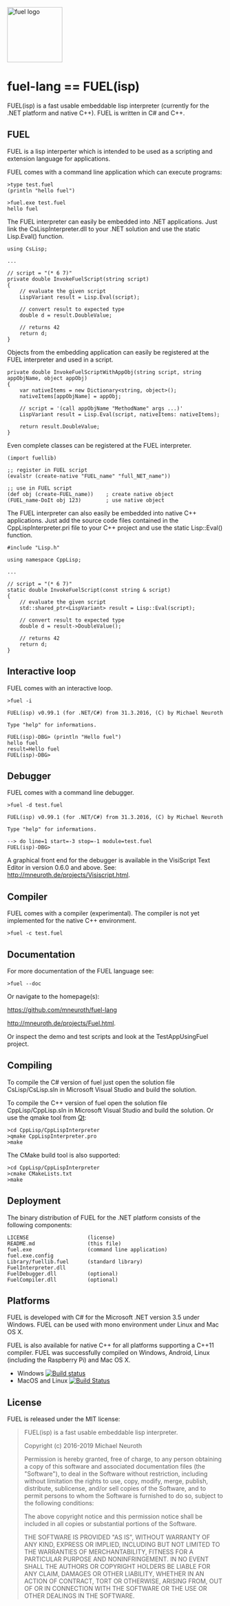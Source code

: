 <img src="fuel.png" alt="fuel logo" height="128" >

# fuel-lang == FUEL(isp)
FUEL(isp) is a fast usable embeddable lisp interpreter (currently for the .NET platform and native C++). 
FUEL is written in C# and C++.

FUEL
----
FUEL is a lisp interperter which is intended to be used as a scripting
and extension language for applications.

FUEL comes with a command line application which can execute programs: 

    >type test.fuel
    (println "hello fuel")
    
    >fuel.exe test.fuel
    hello fuel
  
The FUEL interpreter can easily be embedded into .NET applications.
Just link the CsLispInterpreter.dll to your .NET solution and use
the static Lisp.Eval() function.

    using CsLisp;
  
    ...
  
    // script = "(* 6 7)"
    private double InvokeFuelScript(string script)
    {
        // evaluate the given script
        LispVariant result = Lisp.Eval(script);
        
        // convert result to expected type
        double d = result.DoubleValue;
        
        // returns 42
        return d;
    }
  
Objects from the embedding application can easily be registered 
at the FUEL interpreter and used in a script.

    private double InvokeFuelScriptWithAppObj(string script, string appObjName, object appObj)
    {
        var nativeItems = new Dictionary<string, object>();
        nativeItems[appObjName] = appObj;
        
        // script = '(call appObjName "MethodName" args ...)'
        LispVariant result = Lisp.Eval(script, nativeItems: nativeItems);
        
        return result.DoubleValue;
    }

Even complete classes can be registered at the FUEL interpreter.

    (import fuellib)
    
    ;; register in FUEL script
    (evalstr (create-native "FUEL_name" "full_NET_name"))
    
    ;; use in FUEL script
    (def obj (create-FUEL_name))    ; create native object
    (FUEL_name-DoIt obj 123)        ; use native object
    

The FUEL interpreter can also easily be embedded into native C++ applications.
Just add the source code files contained in the CppLispInterpreter.pri file to your C++ project
and use the static Lisp::Eval() function.

    #include "Lisp.h"
    
    using namespace CppLisp;
    
    ...
  
    // script = "(* 6 7)"
    static double InvokeFuelScript(const string & script)
    {
        // evaluate the given script
        std::shared_ptr<LispVariant> result = Lisp::Eval(script);
        
        // convert result to expected type
        double d = result->DoubleValue();
        
        // returns 42
        return d;
    }

    
Interactive loop
----------------
FUEL comes with an interactive loop.

    >fuel -i
  
    FUEL(isp) v0.99.1 (for .NET/C#) from 31.3.2016, (C) by Michael Neuroth
  
    Type "help" for informations.
  
    FUEL(isp)-DBG> (println "Hello fuel")
    hello fuel
    result=Hello fuel
    FUEL(isp)-DBG>

  
Debugger
--------
FUEL comes with a command line debugger. 

    >fuel -d test.fuel
  
    FUEL(isp) v0.99.1 (for .NET/C#) from 31.3.2016, (C) by Michael Neuroth
  
    Type "help" for informations.
  
    --> do line=1 start=-3 stop=-1 module=test.fuel
    FUEL(isp)-DBG>
  
A graphical front end for the debugger is available in the VisiScript
Text Editor in version 0.6.0 and above. 
See: http://mneuroth.de/projects/Visiscript.html.


Compiler
--------
FUEL comes with a compiler (experimental). The compiler is not yet implemented for the native C++ environment.

    >fuel -c test.fuel
  

Documentation
-------------
For more documentation of the FUEL language see:

    >fuel --doc
  
Or navigate to the homepage(s):

https://github.com/mneuroth/fuel-lang
    
http://mneuroth.de/projects/Fuel.html.
  
Or inspect the demo and test scripts and
look at the TestAppUsingFuel project.


Compiling
---------
To compile the C# version of fuel just open the solution file CsLisp/CsLisp.sln in
Microsoft Visual Studio and build the solution.

To compile the C++ version of fuel open the solution file CppLisp/CppLisp.sln in
Microsoft Visual Studio and build the solution. Or use the qmake tool from [Qt](https://www.qt.io/):

    >cd CppLisp/CppLispInterpreter
    >qmake CppLispInterpreter.pro
    >make
    
The CMake build tool is also supported:

    >cd CppLisp/CppLispInterpreter
    >cmake CMakeLists.txt
    >make    

Deployment  
----------
The binary distribution of FUEL for the .NET platform consists of the following components:

    LICENSE                   (license)
    README.md                 (this file)
    fuel.exe                  (command line application)
    fuel.exe.config           
    Library/fuellib.fuel      (standard library)
    FuelInterpreter.dll     
    FuelDebugger.dll          (optional)
    FuelCompiler.dll          (optional)
  
  
Platforms  
---------
FUEL is developed with C# for the Microsoft .NET version 3.5 under Windows.
FUEL can be used with mono environment under Linux and Mac OS X.

FUEL is also available for native C++ for all platforms supporting a C++11 compiler.
FUEL was successfully compiled on Windows, Android, Linux (including the Raspberry Pi) and Mac OS X. 

* Windows [![Build status](https://ci.appveyor.com/api/projects/status/s700taf5bv7dwt5f?svg=true)](https://ci.appveyor.com/project/mneuroth/fuel-lang)
* MacOS and Linux [![Build Status](https://travis-ci.org/mneuroth/fuel-lang.svg?branch=master)](https://travis-ci.org/mneuroth/fuel-lang)
  

License
-------
FUEL is released under the MIT license:

>  FUEL(isp) is a fast usable embeddable lisp interpreter.
>  
>  Copyright (c) 2016-2019 Michael Neuroth
>
>  Permission is hereby granted, free of charge, to any person obtaining
>  a copy of this software and associated documentation files (the "Software"),
>  to deal in the Software without restriction, including without limitation
>  the rights to use, copy, modify, merge, publish, distribute, sublicense,
>  and/or sell copies of the Software, and to permit persons to whom the
>  Software is furnished to do so, subject to the following conditions:
>
>  The above copyright notice and this permission notice shall be included
>  in all copies or substantial portions of the Software.
>
>  THE SOFTWARE IS PROVIDED "AS IS", WITHOUT WARRANTY OF ANY KIND, EXPRESS
>  OR IMPLIED, INCLUDING BUT NOT LIMITED TO THE WARRANTIES OF MERCHANTABILITY,
>  FITNESS FOR A PARTICULAR PURPOSE AND NONINFRINGEMENT. IN NO EVENT SHALL
>  THE AUTHORS OR COPYRIGHT HOLDERS BE LIABLE FOR ANY CLAIM, DAMAGES OR
>  OTHER LIABILITY, WHETHER IN AN ACTION OF CONTRACT, TORT OR OTHERWISE,
>  ARISING FROM, OUT OF OR IN CONNECTION WITH THE SOFTWARE OR THE USE OR
>  OTHER DEALINGS IN THE SOFTWARE.
  
